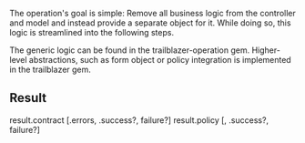 The operation's goal is simple: Remove all business logic from the controller and model and instead provide a separate object for it. While doing so, this logic is streamlined into the following steps.



The generic logic can be found in the trailblazer-operation gem. Higher-level abstractions, such as form object or policy integration is implemented in the trailblazer gem.



## Result

result.contract [.errors, .success?, failure?]
result.policy [, .success?, failure?]
